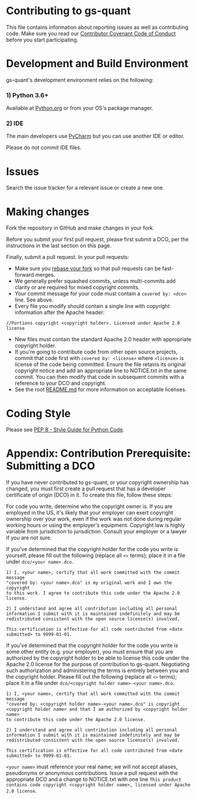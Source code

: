 # Contributing to gs-quant

This file contains information about reporting issues as well as contributing code. Make sure
you read our [Contributor Covenant Code of Conduct](CODE_OF_CONDUCT.md) before you start participating.


# Development and Build Environment

gs-quant's development environment relies on the following:

### 1) Python 3.6+
Available at [Python.org](https://www.python.org/downloads/) or from your OS's package manager.


### 2) IDE
The main developers use [PyCharm](https://www.jetbrains.com/pycharm/) but you can use another IDE or editor.

Please do not commit IDE files.


# Issues
Search the issue tracker for a relevant issue or create a new one.


# Making changes
Fork the repository in GitHub and make changes in your fork.

Before you submit your first pull request, please first submit a DCO, per the instructions in the last section on this page.

Finally, submit a pull request. In your pull requests:
* Make sure you [rebase your fork](https://github.com/edx/edx-platform/wiki/How-to-Rebase-a-Pull-Request) so that pull requests can be fast-forward merges.
* We generally prefer squashed commits, unless multi-commits add clarity or are required for mixed copyright commits.
* Your commit message for your code must contain a `covered by: <dco>` line. See above.
* Every file you modify should contain a single line with copyright information after the Apache header:
```
//Portions copyright <copyright holder>. Licensed under Apache 2.0 license
```
* New files must contain the standard Apache 2.0 header with appropriate copyright holder.
* If you're going to contribute code from other open source projects, commit that code first with `covered by: <license>`
where `<license>` is license of the code being committed. Ensure the file retains its original copyright notice and add an appropriate line to
NOTICE.txt in the same commit. You can then modify that code in subsequent commits with a reference to your DCO and copyright.
* See the root [README.md](./README.md) for more information on acceptable licenses.

# Coding Style
Please see [PEP 8 - Style Guide for Python Code](https://www.python.org/dev/peps/pep-0008/).


# Appendix: Contribution Prerequisite: Submitting a DCO

If you have never contributed to gs-quant, or your copyright ownership has changed, you must first create a pull request that has
a developer certificate of origin (DCO) in it. To create this file, follow these steps:

For code you write, determine who the copyright owner is. If you are employed in the US, it's likely that your
employer can exert copyright ownership over your work, even if the work was not done during regular working hours or
using the employer's equipment. Copyright law is highly variable from jurisdiction to jurisdiction. Consult your
employer or a lawyer if you are not sure.

If you've determined that the copyright holder for the code you write is yourself, 
please fill out the following (replace all `<>` terms); place it in a file under `dco/<your name>.dco`. 

```
1) I, <your name>, certify that all work committed with the commit message 
"covered by: <your name>.dco" is my original work and I own the copyright 
to this work. I agree to contribute this code under the Apache 2.0 license.

2) I understand and agree all contribution including all personal 
information I submit with it is maintained indefinitely and may be 
redistributed consistent with the open source license(s) involved. 

This certification is effective for all code contributed from <date submitted> to 9999-01-01.
```

If you've determined that the copyright holder for the code you write is some other entity (e.g. your employer), 
you must ensure that you are authorized by the copyright holder to be able to license this code under the 
Apache 2.0 license for the purpose of contribution to gs-quant. Negotiating such authorization and administering 
the terms is entirely between you and the copyright holder. Please fill out the following (replace all
`<>` terms); place it in a file under `dco/<copyright holder name>-<your name>.dco`. 

```
1) I, <your name>, certify that all work committed with the commit message 
"covered by: <copyright holder name>-<your name>.dco" is copyright 
<copyright holder name> and that I am authorized by <copyright holder name> 
to contribute this code under the Apache 2.0 license.

2) I understand and agree all contribution including all personal 
information I submit with it is maintained indefinitely and may be 
redistributed consistent with the open source license(s) involved. 

This certification is effective for all code contributed from <date submitted> to 9999-01-01.
```

`<your name>` must reference your real name; we will not accept aliases, pseudonyms or anonymous contributions.
Issue a pull request with the appropriate DCO and a change to NOTICE.txt with
one line `This product contains code copyright <copyright holder name>, licensed under Apache 2.0 license`.
